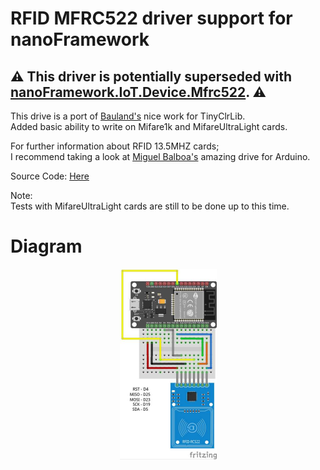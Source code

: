 ﻿# RFID MFRC522 driver support for nanoFramework

## ⚠️ This driver is potentially superseded with [nanoFramework.IoT.Device.Mfrc522](https://github.com/nanoframework/nanoFramework.IoT.Device/tree/develop/devices/Mfrc522). ⚠️

This drive is a port of [Bauland's](https://github.com/bauland/TinyClrLib/tree/master/Modules/Others/MfRc522) nice work for TinyClrLib.  
Added basic ability to write on Mifare1k and MifareUltraLight cards.

For further information about RFID 13.5MHZ cards;  
I recommend taking a look at [Miguel Balboa's](https://github.com/miguelbalboa/rfid) amazing drive for Arduino.


Source Code: [Here](https://github.com/up-streamer/nf_MfRc522)


Note:  
Tests with MifareUltraLight cards are still to be done up to this time.

# Diagram

<p align="center">
  <img src="https://github.com/up-streamer/nf_MfRc522/blob/master/nf_MfRc522/ESP32-RC522.jpg" width="155" title="ESP32 Dev.kit v1 nf SPI 1">
</p>
